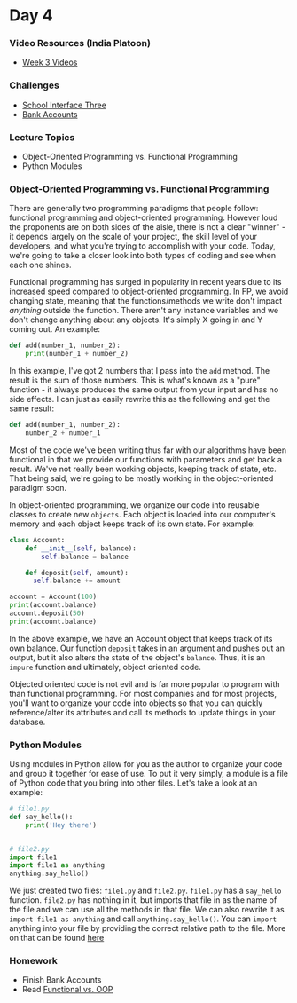 Day 4
======================
### Video Resources (India Platoon)
- [Week 3 Videos](https://www.youtube.com/playlist?list=PLu0CiQ7bzwERYl9BQgqCObTzijFbd73Oe)

### Challenges
* [School Interface Three](https://github.com/codeplatoon/school-interface-three)
* [Bank Accounts](https://github.com/codeplatoon/bank-accounts)

### Lecture Topics
* Object-Oriented Programming vs. Functional Programming
* Python Modules 

### Object-Oriented Programming vs. Functional Programming
There are generally two programming paradigms that people follow: functional programming and object-oriented programming. However loud the proponents are on both sides of the aisle, there is not a clear "winner" - it depends largely on the scale of your project, the skill level of your developers, and what you're trying to accomplish with your code. Today, we're going to take a closer look into both types of coding and see when each one shines.

Functional programming has surged in popularity in recent years due to its increased speed compared to object-oriented programming. In FP, we avoid changing state, meaning that the functions/methods we write don't impact _anything_ outside the function. There aren't any instance variables and we don't change anything about any objects. It's simply X going in and Y coming out. An example:

```python
def add(number_1, number_2):
    print(number_1 + number_2)
```

In this example, I've got 2 numbers that I pass into the `add` method. The result is the sum of those numbers. This is what's known as a "pure" function - it always produces the same output from your input and has no side effects. I can just as easily rewrite this as the following and get the same result:

```python
def add(number_1, number_2):
    number_2 + number_1
```

Most of the code we've been writing thus far with our algorithms have been functional in that we provide our functions with parameters and get back a result. We've not really been working objects, keeping track of state, etc. That being said, we're going to be mostly working in the object-oriented paradigm soon.

In object-oriented programming, we organize our code into reusable classes to create new `objects`. Each object is loaded into our computer's memory and each  object keeps track of its own state. For example:

```python
class Account:
    def __init__(self, balance):
        self.balance = balance

    def deposit(self, amount):
      self.balance += amount

account = Account(100)
print(account.balance)
account.deposit(50)
print(account.balance)
```

In the above example, we have an Account object that keeps track of its own balance. Our function `deposit` takes in an argument and pushes out an output, but it also alters the state of the object's `balance`. Thus, it is an `impure` function and ultimately, object oriented code.

Objected oriented code is not evil and is far more popular to program with than functional programming. For most companies and for most projects, you'll want to organize your code into objects so that you can quickly reference/alter its attributes and call its methods to update things in your database.

### Python Modules
Using modules in Python allow for you as the author to organize your code and group it together for ease of use. To put it very simply, a module is a file of Python code that you bring into other files. Let's take a look at an example:
```python
# file1.py
def say_hello():
    print('Hey there')


# file2.py
import file1
import file1 as anything
anything.say_hello()
```
We just created two files: `file1.py` and `file2.py`. `file1.py` has a `say_hello` function. `file2.py` has nothing in it, but imports that file in as the name of the file and we can use all the methods in that file. We can also rewrite it as `import file1 as anything` and call `anything.say_hello()`. You can `import` anything into your file by providing the correct relative path to the file. More on that can be found [here](https://www.tutorialspoint.com/python/python_modules.htm)

### Homework
* Finish Bank Accounts
* Read [Functional vs. OOP](https://www.codenewbie.org/blogs/object-oriented-programming-vs-functional-programming)
